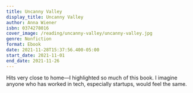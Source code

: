 ```yaml
---
title: Uncanny Valley
display_title: Uncanny Valley
author: Anna Wiener
isbn: 0374278016
cover_image: /reading/uncanny-valley/uncanny-valley.jpg
genre: Nonfiction
format: Ebook
date: 2021-11-28T15:37:56.400-05:00
start_date: 2021-11-01
end_date: 2021-11-26
---
```


Hits very close to home—I highlighted so much of this book. I imagine anyone who has worked in tech, especially startups, would feel the same.